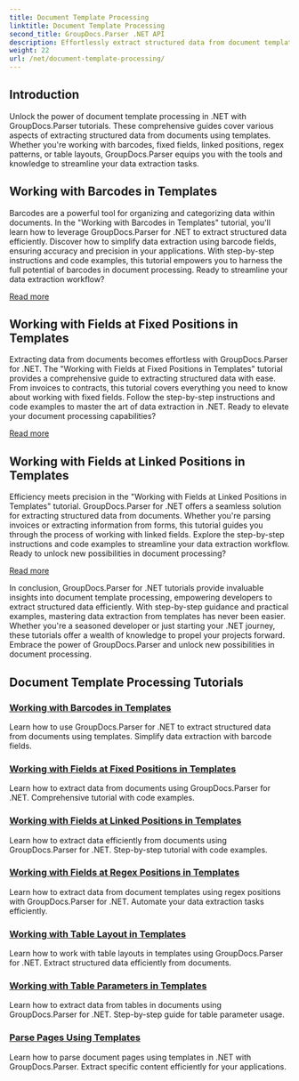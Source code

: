 ```yaml
---
title: Document Template Processing
linktitle: Document Template Processing
second_title: GroupDocs.Parser .NET API
description: Effortlessly extract structured data from document templates with GroupDocs.Parser for .NET. Learn to work with barcodes, fields, regex, and table layouts.
weight: 22
url: /net/document-template-processing/
---
```


## Introduction

Unlock the power of document template processing in .NET with GroupDocs.Parser tutorials. These comprehensive guides cover various aspects of extracting structured data from documents using templates. Whether you're working with barcodes, fixed fields, linked positions, regex patterns, or table layouts, GroupDocs.Parser equips you with the tools and knowledge to streamline your data extraction tasks.

## Working with Barcodes in Templates

Barcodes are a powerful tool for organizing and categorizing data within documents. In the "Working with Barcodes in Templates" tutorial, you'll learn how to leverage GroupDocs.Parser for .NET to extract structured data efficiently. Discover how to simplify data extraction using barcode fields, ensuring accuracy and precision in your applications. With step-by-step instructions and code examples, this tutorial empowers you to harness the full potential of barcodes in document processing. Ready to streamline your data extraction workflow?

[Read more](./working-with-barcodes-in-templates/)

## Working with Fields at Fixed Positions in Templates

Extracting data from documents becomes effortless with GroupDocs.Parser for .NET. The "Working with Fields at Fixed Positions in Templates" tutorial provides a comprehensive guide to extracting structured data with ease. From invoices to contracts, this tutorial covers everything you need to know about working with fixed fields. Follow the step-by-step instructions and code examples to master the art of data extraction in .NET. Ready to elevate your document processing capabilities?

[Read more](./working-with-fields-at-fixed-positions-in-templates/)

## Working with Fields at Linked Positions in Templates

Efficiency meets precision in the "Working with Fields at Linked Positions in Templates" tutorial. GroupDocs.Parser for .NET offers a seamless solution for extracting structured data from documents. Whether you're parsing invoices or extracting information from forms, this tutorial guides you through the process of working with linked fields. Explore the step-by-step instructions and code examples to streamline your data extraction workflow. Ready to unlock new possibilities in document processing?

[Read more](./working-with-fields-at-linked-positions-in-templates/)

In conclusion, GroupDocs.Parser for .NET tutorials provide invaluable insights into document template processing, empowering developers to extract structured data efficiently. With step-by-step guidance and practical examples, mastering data extraction from templates has never been easier. Whether you're a seasoned developer or just starting your .NET journey, these tutorials offer a wealth of knowledge to propel your projects forward. Embrace the power of GroupDocs.Parser and unlock new possibilities in document processing.

## Document Template Processing Tutorials
### [Working with Barcodes in Templates](./working-with-barcodes-in-templates/)
Learn how to use GroupDocs.Parser for .NET to extract structured data from documents using templates. Simplify data extraction with barcode fields.
### [Working with Fields at Fixed Positions in Templates](./working-with-fields-at-fixed-positions-in-templates/)
Learn how to extract data from documents using GroupDocs.Parser for .NET. Comprehensive tutorial with code examples.
### [Working with Fields at Linked Positions in Templates](./working-with-fields-at-linked-positions-in-templates/)
Learn how to extract data efficiently from documents using GroupDocs.Parser for .NET. Step-by-step tutorial with code examples.
### [Working with Fields at Regex Positions in Templates](./working-with-fields-at-regex-positions-in-templates/)
Learn how to extract data from document templates using regex positions with GroupDocs.Parser for .NET. Automate your data extraction tasks efficiently.
### [Working with Table Layout in Templates](./working-with-table-layout-in-templates/)
Learn how to work with table layouts in templates using GroupDocs.Parser for .NET. Extract structured data efficiently from documents.
### [Working with Table Parameters in Templates](./working-with-table-parameters-in-templates/)
Learn how to extract data from tables in documents using GroupDocs.Parser for .NET. Step-by-step guide for table parameter usage.
### [Parse Pages Using Templates](./parse-pages-using-templates/)
Learn how to parse document pages using templates in .NET with GroupDocs.Parser. Extract specific content efficiently for your applications.